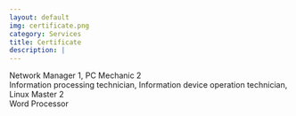 ```yaml
---
layout: default
img: certificate.png
category: Services
title: Certificate
description: |
---
```

Network Manager 1, PC Mechanic 2<br>
Information processing technician, Information device operation technician,<br>
Linux Master 2<br>
Word Processor<br>
